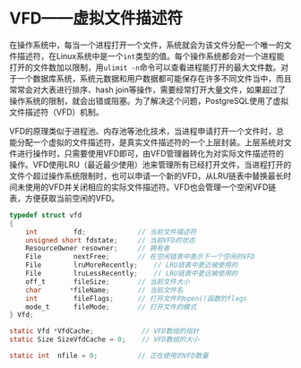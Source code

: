 # VFD——虚拟文件描述符
在操作系统中，每当一个进程打开一个文件，系统就会为该文件分配一个唯一的文件描述符，在Linux系统中是一个`int`类型的值。每个操作系统都会对一个进程能打开的文件数加以限制，用`ulimit -n`命令可以查看进程能打开的最大文件数。对于一个数据库系统，系统元数据和用户数据都可能保存在许多不同文件当中，而且常常会对大表进行排序、hash join等操作，需要经常打开大量文件，如果超过了操作系统的限制，就会出错或阻塞。为了解决这个问题，PostgreSQL使用了虚拟文件描述符（VFD）机制。

VFD的原理类似于进程池、内存池等池化技术，当进程申请打开一个文件时，总能分配一个虚拟的文件描述符，是真实文件描述符的一个上层封装。上层系统对文件进行操作时，只需要使用VFD即可，由VFD管理器转化为对实际文件描述符的操作。VFD使用LRU（最近最少使用）池来管理所有已经打开文件，当进程打开的文件个超过操作系统限制时，也可以申请一个新的VFD，从LRU链表中替换最长时间未使用的VFD并关闭相应的实际文件描述符。VFD也会管理一个空闲VFD链表，方便获取当前空闲的VFD。

```c
typedef struct vfd
{
	int			fd;				// 当前文件描述符
	unsigned short fdstate;		// 当前VFD的状态
	ResourceOwner resowner;		// 拥有者
	File		nextFree;		// 在空闲链表中表示下一个空闲的VFD
	File		lruMoreRecently;	// LRU链表中更近被使用的
	File		lruLessRecently;	// LRU链表中更远被使用的
	off_t		fileSize;		// 当前文件大小
	char	   *fileName;		// 当前文件名
	int			fileFlags;		// 打开文件时open()函数的flags
	mode_t		fileMode;		// 打开文件的模式
} Vfd;

static Vfd *VfdCache; 			 // VFD数组的指针
static Size SizeVfdCache = 0;	 // VFD数组的大小

static int	nfile = 0;			// 正在使用的VFD数量
```
